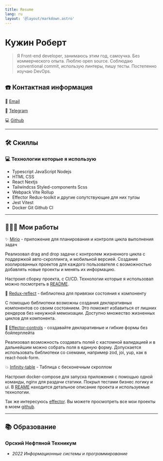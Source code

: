 ```yaml
---
title: Resume
lang: ru
layout: '@layout/markdown.astro'
---
```


# Кужин Роберт

> Я Front-end developer, занимаюсь этим год, самоучка. Без коммерческого опыта. Люблю open source. Соблюдаю conventional commit, использую линтеры, пишу тесты. Постепенно изучаю DevOps.

## ☎️ Контактная информация

📧 [Email](mailto:rk.ku.202014l@gmail.com?subject=Work)

🔗 [Telegram](https://t.me/yukimirio)

💻 [Github](https://github.com/raidenmiro)

---

## 🛠 Скиллы

### 💻 Технологии которые я использую

- Typescript JavaScript Nodejs
- HTML CSS
- React Nextjs
- Tailwindcss Styled-components Scss
- Webpack Vite Rollup
- Effector Redux-toolkit и другие сопутствующие для них тулзы
- Jest Vitest
- Docker Git Github CI

---

## **👩🏻‍💻** Мои работы

✨ [Mirio](https://kanban-ae4a8.web.app/login) - приложение для планирования и контроля цикла выполнения задач

Реализовал drag and drop задачи с контролем жизненного цикла c поддержкой авто-скроллинга, и мобильной версией. Создание изолированных проектов для каждого пользователя с возможностью добавлять новые проекты и менять их информацию.

Настроил сборку проекта, с CI/CD. Технологии которые я использовал можно посмотреть в [README](https://github.com/raidenmiro/kanban).

🧭 [Redux-reflect](https://github.com/raidenmiro/redux-reflect) - библиотека для привязки состояния к компоненту

С помощью библиотеки возможны создания декларативных компонентов со своим состоянием. Это поможет избавиться от лишних рендеров без ненужной мемоизации. Доступно множество жизненных циклов для компонента.

🚀 [Effector-controls](https://github.com/raidenmiro/effector-controls) - создавайте декларативные и гибкие формы без бойлерплейта

Реализовал возможность создавать полей с кастомной валидацией и в дальнейшим можно собрать поля в единую форму.  Допускается использовать библиотеки со схемами, например zod, joi, yup, как в react-hook-form.

💥 [Infinity-table](https://frontend-test-task-table.vercel.app/) - Таблица с бесконечным скроллом

Настроил docker-compose для запуска приложения с помощью одной команды, nginx для раздачи статики. Покрыл тестами бизнес логику и ui. В [REAME](https://github.com/raidenmiro/frontend-test-task-table) находится детальное описание проекта и используемые технологии.

Так же интересуюсь [effector](https://github.com/effector/effector). Вы можете просмотреть все мои проекты в моем [github](https://github.com/raidenmiro).

---

## 📚 Образование

### Орский Нефтяной Техникум

- *2022 Информационные системы и программирование*
